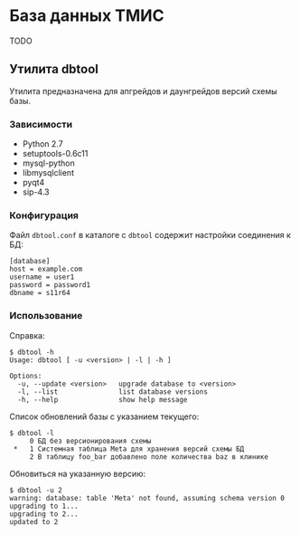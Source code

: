 База данных ТМИС
================

TODO


Утилита dbtool
--------------

Утилита предназначена для апгрейдов и даунгрейдов версий схемы базы.


### Зависимости

* Python 2.7
* setuptools-0.6c11
* mysql-python
* libmysqlclient
* pyqt4
* sip-4.3

### Конфигурация

Файл `dbtool.conf` в каталоге с `dbtool` содержит настройки соединения к БД:

    [database]
    host = example.com
    username = user1
    password = password1
    dbname = s11r64


### Использование

Справка:

    $ dbtool -h
    Usage: dbtool [ -u <version> | -l | -h ]

    Options:
      -u, --update <version>   upgrade database to <version>
      -l, --list               list database versions
      -h, --help               show help message

Список обновлений базы с указанием текущего:

    $ dbtool -l
         0 БД без версионирования схемы
     *   1 Системная таблица Meta для хранения версий схемы БД
         2 В таблицу foo_bar добавлено поле количества baz в клинике

Обновиться на указанную версию:

    $ dbtool -u 2
    warning: database: table 'Meta' not found, assuming schema version 0
    upgrading to 1...
    upgrading to 2...
    updated to 2

